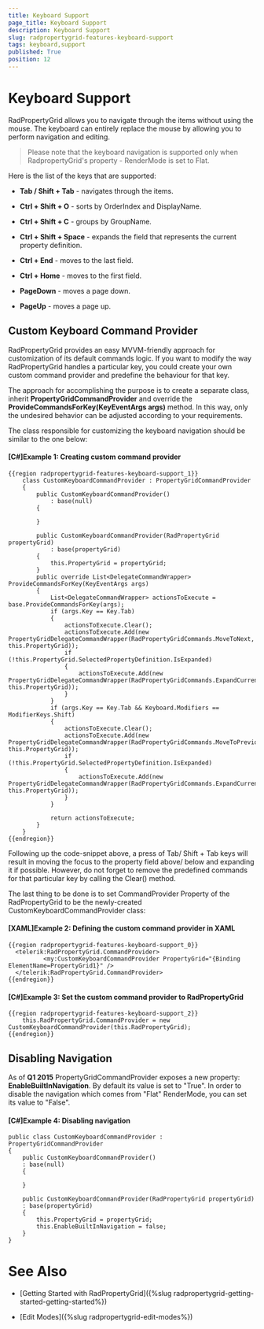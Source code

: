 ```yaml
---
title: Keyboard Support
page_title: Keyboard Support
description: Keyboard Support
slug: radpropertygrid-features-keyboard-support
tags: keyboard,support
published: True
position: 12
---
```


# Keyboard Support



RadPropertyGrid  allows you to navigate through the items without using the mouse. The keyboard can entirely replace the mouse by allowing you to perform navigation and editing.
      

>Please note that the keyboard navigation is supported only when RadpropertyGrid's property - RenderMode is set to Flat.
      

Here is the list of the keys that are supported:

* __Tab / Shift + Tab__ - navigates through the items.
        

* __Ctrl + Shift + O__ - sorts by OrderIndex and DisplayName.
        

* __Ctrl + Shift + C__ - groups by GroupName.
        

* __Ctrl + Shift + Space__ - expands the field that represents the current property definition.
        

* __Ctrl + End__ - moves to the last field.
        

* __Ctrl + Home__ - moves to the first field.
        

* __PageDown__ - moves a page down.
        

* __PageUp__ - moves a page up.
        

## Custom Keyboard Command Provider

RadPropertyGrid provides an easy MVVM-friendly approach for customization of its default commands logic. If you want to modify the way RadPropertyGrid handles a particular key, you could create your own custom command provider and predefine the behaviour for that key.
        

The approach for accomplishing the purpose is to create a separate class, inherit __PropertyGridCommandProvider__ and override the __ProvideCommandsForKey(KeyEventArgs args)__ method. In this way, only the undesired behavior can be adjusted according to your requirements.

The class responsible for customizing the keyboard navigation should be similar to the one below:

#### __[C#]Example 1: Creating custom command provider__

	{{region radpropertygrid-features-keyboard-support_1}}
	    class CustomKeyboardCommandProvider : PropertyGridCommandProvider
	    {
	        public CustomKeyboardCommandProvider()
	            : base(null)
	        {
	
	        }
	
	        public CustomKeyboardCommandProvider(RadPropertyGrid propertyGrid)
	            : base(propertyGrid)
	        {
	            this.PropertyGrid = propertyGrid;
	        }
	        public override List<DelegateCommandWrapper> ProvideCommandsForKey(KeyEventArgs args)
	        {
	            List<DelegateCommandWrapper> actionsToExecute = base.ProvideCommandsForKey(args);
	            if (args.Key == Key.Tab)
	            {
	                actionsToExecute.Clear();
	                actionsToExecute.Add(new PropertyGridDelegateCommandWrapper(RadPropertyGridCommands.MoveToNext, this.PropertyGrid));
	                if (!this.PropertyGrid.SelectedPropertyDefinition.IsExpanded)
	                {
	                    actionsToExecute.Add(new PropertyGridDelegateCommandWrapper(RadPropertyGridCommands.ExpandCurrentField, this.PropertyGrid));
	                }
	            }
	            if (args.Key == Key.Tab && Keyboard.Modifiers == ModifierKeys.Shift)
	            {
	                actionsToExecute.Clear();
	                actionsToExecute.Add(new PropertyGridDelegateCommandWrapper(RadPropertyGridCommands.MoveToPrevious, this.PropertyGrid));
	                if (!this.PropertyGrid.SelectedPropertyDefinition.IsExpanded)
	                {
	                    actionsToExecute.Add(new PropertyGridDelegateCommandWrapper(RadPropertyGridCommands.ExpandCurrentField, this.PropertyGrid));
	                }
	            }
	
	            return actionsToExecute;
	        }
	    }
	{{endregion}}



Following up the code-snippet above, a press of Tab/ Shift + Tab keys will result in moving the focus to the property field above/ below and expanding it if possible. However, do not forget to remove the predefined commands for that particular key by calling the Clear() method.

The last thing to be done is to set CommandProvider Property of the RadPropertyGrid to be the newly-created CustomKeyboardCommandProvider class:

#### __[XAML]Example 2: Defining the custom command provider in XAML__

	{{region radpropertygrid-features-keyboard-support_0}}
	  <telerik:RadPropertyGrid.CommandProvider>
	          <my:CustomKeyboardCommandProvider PropertyGrid="{Binding ElementName=PropertyGrid1}" />
	  </telerik:RadPropertyGrid.CommandProvider>
	{{endregion}}



#### __[C#]Example 3: Set the custom command provider to RadPropertyGrid__

	{{region radpropertygrid-features-keyboard-support_2}}
	    this.RadPropertyGrid.CommandProvider = new CustomKeyboardCommandProvider(this.RadPropertyGrid);
	{{endregion}}


## Disabling Navigation

As of __Q1 2015__ PropertyGridCommandProvider exposes a new property: __EnableBuiltInNavigation__. By default its value is set to "True". In order to disable the navigation which comes from "Flat" RenderMode, you can set its value to "False".

#### __[C#]Example 4: Disabling navigation__
	public class CustomKeyboardCommandProvider : PropertyGridCommandProvider
	{
    	public CustomKeyboardCommandProvider()
        : base(null)
    	{

    	}

    	public CustomKeyboardCommandProvider(RadPropertyGrid propertyGrid)
        : base(propertyGrid)
    	{
        	this.PropertyGrid = propertyGrid;
        	this.EnableBuiltInNavigation = false;
    	}
	}



# See Also

 * [Getting Started with RadPropertyGrid]({%slug radpropertygrid-getting-started-getting-started%})

 * [Edit Modes]({%slug radpropertygrid-edit-modes%})
